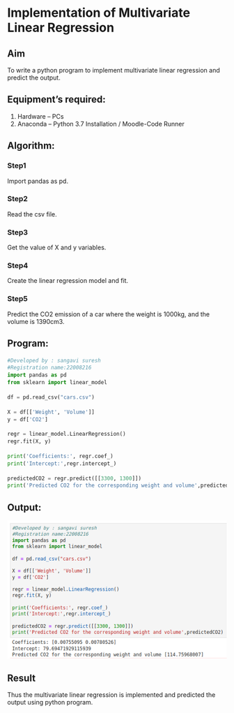 # Implementation of Multivariate Linear Regression

## Aim

To write a python program to implement multivariate linear regression and predict the output.

## Equipment’s required:

1.	Hardware – PCs
2.	Anaconda – Python 3.7 Installation / Moodle-Code Runner

## Algorithm:

### Step1

Import pandas as pd.

### Step2

Read the csv file.

### Step3

Get the value of X and y variables.

### Step4

Create the linear regression model and fit.

### Step5

Predict the CO2 emission of a car where the weight is 1000kg, and the volume is 1390cm3.

## Program:
```python
#Developed by : sangavi suresh
#Registration name:22008216
import pandas as pd
from sklearn import linear_model

df = pd.read_csv("cars.csv")

X = df[['Weight', 'Volume']]
y = df['CO2']

regr = linear_model.LinearRegression()
regr.fit(X, y)

print('Coefficients:', regr.coef_)
print('Intercept:',regr.intercept_)

predictedCO2 = regr.predict([[3300, 1300]])
print('Predicted CO2 for the corresponding weight and volume',predictedCO2)
```
## Output:
![](./exp10.png)

## Result

Thus the multivariate linear regression is implemented and predicted the output using python program.